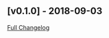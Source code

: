 ## [v0.1.0] - 2018-09-03
[Full Changelog](https://github.com/stone-payments/emerald-components-ios/compare/0.1.0...v0.1.0)
